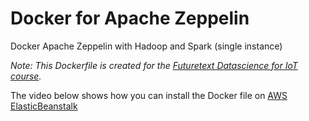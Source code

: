 # Docker for Apache Zeppelin
Docker Apache Zeppelin with Hadoop and Spark (single instance)

_Note: This Dockerfile is created for the [Futuretext Datascience for IoT course](http://www.opengardensblog.futuretext.com/archives/2015/09/data-science-for-internet-of-things-practitioner-course.html)._

The video below shows how you can install the Docker file on [AWS ElasticBeanstalk](https://aws.amazon.com/elasticbeanstalk/?sc_channel=PS&sc_campaign=AWS_Free_Tier_2013_NL&sc_country=NL&sc_publisher=Google&sc_medium=Brand_Elastic_Beanstalk_E&sc_content=81608159806&sc_detail=Aws%20elastic%20beanstalk&sc_category=deploy_manage&sc_segment=beanstalk&sc_matchtype=e&s_kwcid=AL!4422!3!81608159806!e!!g!!aws%20elastic%20beanstalk&ef_id=VPdSggAAABnbDN2C:20151110202605:s)
